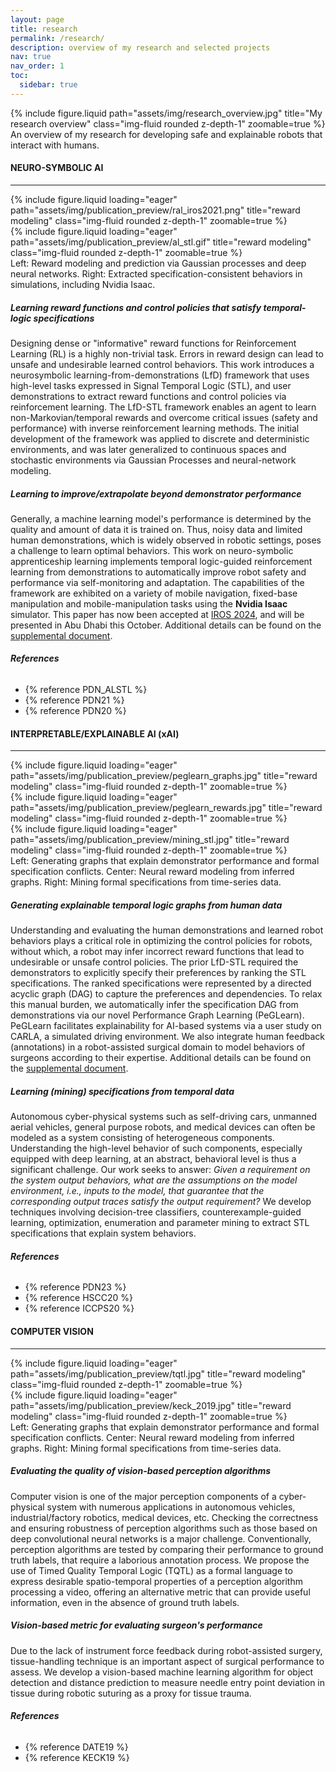 ```yaml
---
layout: page
title: research
permalink: /research/
description: overview of my research and selected projects
nav: true
nav_order: 1
toc:
  sidebar: true
---
```


<!-- <iframe width="100%" height="800" src="/assets/pdf/research_overview.pdf"> -->

<!-- <img width="100%" height="500" src="/assets/img/.jpg"> -->

<div class="row">
    <div class="col-sm mt-3 mt-md-0">
        {% include figure.liquid path="assets/img/research_overview.jpg" title="My research overview" class="img-fluid rounded z-depth-1" zoomable=true %}
    </div>
</div>
<div class="caption">
    An overview of my research for developing safe and explainable robots that interact with humans.
</div>

#### **NEURO-SYMBOLIC AI**

---

<div class="row">
    <div class="col-sm-4 mt-3 mt-md-0">
        {% include figure.liquid loading="eager" path="assets/img/publication_preview/ral_iros2021.png" title="reward modeling" class="img-fluid rounded z-depth-1" zoomable=true %}
    </div>
    <div class="col-sm-8 mt-3 mb-md-0">
        {% include figure.liquid loading="eager" path="assets/img/publication_preview/al_stl.gif" title="reward modeling" class="img-fluid rounded z-depth-1" zoomable=true %}
    </div>
</div>
<div class="caption">
    Left: Reward modeling and prediction via Gaussian processes and deep neural networks. Right: Extracted specification-consistent behaviors in simulations, including Nvidia Isaac.
</div>

##### _Learning reward functions and control policies that satisfy temporal-logic specifications_

Designing dense or "informative" reward functions for Reinforcement Learning (RL) is a highly non-trivial task. Errors in reward design can lead to unsafe and undesirable learned control behaviors. This work introduces a neurosymbolic learning-from-demonstrations (LfD) framework that uses high-level tasks expressed in Signal Temporal Logic (STL), and user demonstrations to extract reward functions and control policies via reinforcement learning. The LfD-STL framework enables an agent to learn non-Markovian/temporal rewards and overcome critical issues (safety and performance) with inverse reinforcement learning methods. The initial development of the framework was applied to discrete and deterministic environments, and was later generalized to continuous spaces and stochastic environments via Gaussian Processes and neural-network modeling.

##### _Learning to improve/extrapolate beyond demonstrator performance_

Generally, a machine learning model's performance is determined by the quality and amount of data it is trained on. Thus, noisy data and limited human demonstrations, which is widely observed in robotic settings, poses a challenge to learn optimal behaviors. This work on neuro-symbolic apprenticeship learning implements temporal logic-guided reinforcement learning from demonstrations to automatically improve robot safety and performance via self-monitoring and adaptation. The capabilities of the framework are exhibited on a variety of mobile navigation, fixed-base manipulation and mobile-manipulation tasks using the **Nvidia Isaac** simulator. This paper has now been accepted at [IROS 2024](https://iros2024-abudhabi.org/), and will be presented in Abu Dhabi this October. Additional details can be found on the [supplemental document](https://aniruddh-puranic.info/assets/pdf/alstl_supp.pdf).

###### **References**

- {% reference PDN_ALSTL %}
- {% reference PDN21 %}
- {% reference PDN20 %}

#### **INTERPRETABLE/EXPLAINABLE AI (xAI)**

---

<div class="row">
    <div class="col-sm mt-3 mt-md-0">
        {% include figure.liquid loading="eager" path="assets/img/publication_preview/peglearn_graphs.jpg" title="reward modeling" class="img-fluid rounded z-depth-1" zoomable=true %}
    </div>
    <div class="col-sm mt-3 mt-md-0">
        {% include figure.liquid loading="eager" path="assets/img/publication_preview/peglearn_rewards.jpg" title="reward modeling" class="img-fluid rounded z-depth-1" zoomable=true %}
    </div>
    <div class="col-sm mt-3 mt-md-0">
        {% include figure.liquid loading="eager" path="assets/img/publication_preview/mining_stl.jpg" title="reward modeling" class="img-fluid rounded z-depth-1" zoomable=true %}
    </div>
</div>
<div class="caption">
    Left: Generating graphs that explain demonstrator performance and formal specification conflicts. Center: Neural reward modeling from inferred graphs. Right: Mining formal specifications from time-series data.
</div>

##### _Generating explainable temporal logic graphs from human data_

Understanding and evaluating the human demonstrations and learned robot behaviors plays a critical role in optimizing the control policies for robots, without which, a robot may infer incorrect reward functions that lead to undesirable or unsafe control policies. The prior LfD-STL required the demonstrators to explicitly specify their preferences by ranking the STL specifications. The ranked specifications were represented by a directed acyclic graph (DAG) to capture the preferences and dependencies. To relax this manual burden, we automatically infer the specification DAG from demonstrations via our novel Performance Graph Learning (PeGLearn). PeGLearn facilitates explainability for AI-based systems via a user study on CARLA, a simulated driving environment. We also integrate human feedback (annotations) in a robot-assisted surgical domain to model behaviors of surgeons according to their expertise. Additional details can be found on the [supplemental document](https://aniruddh-puranic.info/assets/pdf/peglearn_supp.pdf).

##### _Learning (mining) specifications from temporal data_

Autonomous cyber-physical systems such as self-driving cars, unmanned aerial vehicles, general purpose robots, and medical devices can often be modeled as a system consisting of heterogeneous components. Understanding the high-level behavior of such components, especially equipped with deep learning, at an abstract, behavioral level is thus a significant challenge. Our work seeks to answer: _Given a requirement on the system output behaviors, what are the assumptions on the model environment, i.e., inputs to the model, that guarantee that the corresponding output traces satisfy the output requirement?_ We develop techniques involving decision-tree classifiers, counterexample-guided learning, optimization, enumeration and parameter mining to extract STL specifications that explain system behaviors.

###### **References**

- {% reference PDN23 %}
- {% reference HSCC20 %}
- {% reference ICCPS20 %}

#### **COMPUTER VISION**

---

<div class="row">
    <div class="col-sm mt-3 mt-md-0">
        {% include figure.liquid loading="eager" path="assets/img/publication_preview/tqtl.jpg" title="reward modeling" class="img-fluid rounded z-depth-1" zoomable=true %}
    </div>
    <div class="col-sm mt-3 mt-md-0">
        {% include figure.liquid loading="eager" path="assets/img/publication_preview/keck_2019.jpg" title="reward modeling" class="img-fluid rounded z-depth-1" zoomable=true %}
    </div>
</div>
<div class="caption">
    Left: Generating graphs that explain demonstrator performance and formal specification conflicts. Center: Neural reward modeling from inferred graphs. Right: Mining formal specifications from time-series data.
</div>

##### _Evaluating the quality of vision-based perception algorithms_

Computer vision is one of the major perception components of a cyber-physical system with numerous applications in autonomous vehicles, industrial/factory robotics, medical devices, etc. Checking the correctness and ensuring robustness of perception algorithms such as those based on deep convolutional neural networks is a major challenge. Conventionally, perception algorithms are tested by comparing their performance to ground truth labels, that require a laborious annotation process. We propose the use of Timed Quality Temporal Logic (TQTL) as a formal language to express desirable spatio-temporal properties of a perception algorithm processing a video, offering an alternative metric that can provide useful information, even in the absence of ground truth labels.

##### _Vision-based metric for evaluating surgeon's performance_

Due to the lack of instrument force feedback during robot-assisted surgery, tissue-handling technique is an important aspect of surgical performance to assess. We develop a vision-based machine learning algorithm for object detection and distance prediction to measure needle entry point deviation in tissue during robotic suturing as a proxy for tissue trauma.

###### **References**

- {% reference DATE19 %}
- {% reference KECK19 %}
